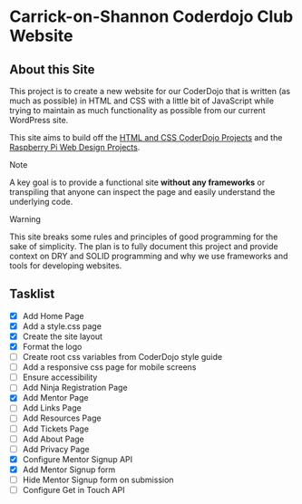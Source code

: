 # Carrick-on-Shannon Coderdojo Club Website

## About this Site

This project is to create a new website for our CoderDojo that is written (as much as possible) in HTML and CSS with a little bit of JavaScript while trying to maintain as much functionality as possible from our current WordPress site.

This site aims to build off the [HTML and CSS CoderDojo Projects](https://projects.raspberrypi.org/en/coderdojo) and the [Raspberry Pi Web Design Projects](https://projects.raspberrypi.org/en/collections/html_and_css).

> [!NOTE]
> A key goal is to provide a functional site **without any frameworks** or transpiling that anyone can inspect the page and easily understand the underlying code.

> [!WARNING]
> This site breaks some rules and principles of good programming for the sake of simplicity. The plan is to fully document this project and provide context on DRY and SOLID programming and why we use frameworks and tools for developing websites.

## Tasklist

- [x] Add Home Page
- [x] Add a style.css page
- [x] Create the site layout
- [x] Format the logo
- [ ] Create root css variables from CoderDojo style guide
- [ ] Add a responsive css page for mobile screens
- [ ] Ensure accessibility
- [ ] Add Ninja Registration Page
- [x] Add Mentor Page
- [ ] Add Links Page
- [ ] Add Resources Page
- [ ] Add Tickets Page
- [ ] Add About Page
- [ ] Add Privacy Page
- [x] Configure Mentor Signup API
- [x] Add Mentor Signup form
- [ ] Hide Mentor Signup form on submission
- [ ] Configure Get in Touch API
